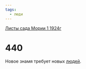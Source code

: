 ```yaml
---
tags:
  - люди
---
```


[Листы сада Мории 1 1924г](/agni/1924)

# 440
Новое знамя требует новых [людей](/tag/#люди).   

